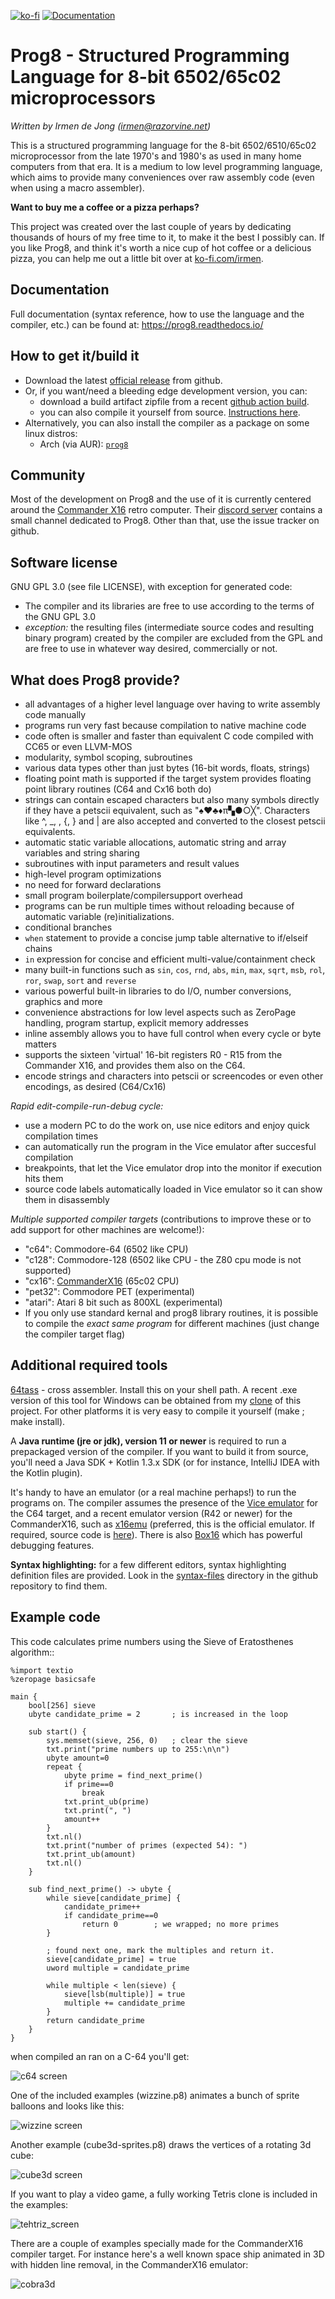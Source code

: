 [![ko-fi](https://ko-fi.com/img/githubbutton_sm.svg)](https://ko-fi.com/H2H6S0FFF)
[![Documentation](https://readthedocs.org/projects/prog8/badge/?version=latest)](https://prog8.readthedocs.io/)

Prog8 - Structured Programming Language for 8-bit 6502/65c02 microprocessors
============================================================================

*Written by Irmen de Jong (irmen@razorvine.net)*

This is a structured programming language for the 8-bit 6502/6510/65c02 microprocessor from the late 1970's and 1980's
as used in many home computers from that era. It is a medium to low level programming language,
which aims to provide many conveniences over raw assembly code (even when using a macro assembler).

**Want to buy me a coffee or a pizza perhaps?**

This project was created over the last couple of years by dedicating thousands of hours of my free time to it, to make it the best I possibly can.
If you like Prog8, and think it's worth a nice cup of hot coffee or a delicious pizza, 
you can help me out a little bit over at [ko-fi.com/irmen](https://ko-fi.com/irmen). 


Documentation
-------------
Full documentation (syntax reference, how to use the language and the compiler, etc.) can be found at:
https://prog8.readthedocs.io/

How to get it/build it
----------------------

- Download the latest [official release](https://github.com/irmen/prog8/releases) from github.
- Or, if you want/need a bleeding edge development version, you can:
  - download a build artifact zipfile from a recent [github action build](https://github.com/irmen/prog8/actions).
  - you can also compile it yourself from source. [Instructions here](https://prog8.readthedocs.io/en/latest/compiling.html).
- Alternatively, you can also install the compiler as a package on some linux distros:
  - Arch (via AUR): [`prog8`](https://aur.archlinux.org/packages/prog8)

Community
---------
Most of the development on Prog8 and the use of it is currently centered around 
the [Commander X16](https://www.commanderx16.com/) retro computer. Their [discord server](https://discord.gg/nS2PqEC) contains a small channel
dedicated to Prog8. Other than that, use the issue tracker on github.


Software license
----------------
GNU GPL 3.0 (see file LICENSE), with exception for generated code:

- The compiler and its libraries are free to use according to the terms of the GNU GPL 3.0
- *exception:* the resulting files (intermediate source codes and resulting binary program) created by the compiler
  are excluded from the GPL and are free to use in whatever way desired, commercially or not.


What does Prog8 provide?
------------------------

- all advantages of a higher level language over having to write assembly code manually
- programs run very fast because compilation to native machine code
- code often is smaller and faster than equivalent C code compiled with CC65 or even LLVM-MOS
- modularity, symbol scoping, subroutines
- various data types other than just bytes (16-bit words, floats, strings)
- floating point math is supported if the target system provides floating point library routines (C64 and Cx16 both do)
- strings can contain escaped characters but also many symbols directly if they have a petscii equivalent, such as "♠♥♣♦π▚●○╳". Characters like ^, _, \, {, } and | are also accepted and converted to the closest petscii equivalents.
- automatic static variable allocations, automatic string and array variables and string sharing
- subroutines with input parameters and result values
- high-level program optimizations
- no need for forward declarations
- small program boilerplate/compilersupport overhead
- programs can be run multiple times without reloading because of automatic variable (re)initializations.
- conditional branches
- ``when`` statement to provide a concise jump table alternative to if/elseif chains
- ``in`` expression for concise and efficient multi-value/containment check 
- many built-in functions such as ``sin``, ``cos``, ``rnd``, ``abs``, ``min``, ``max``, ``sqrt``, ``msb``, ``rol``, ``ror``, ``swap``, ``sort`` and ``reverse``
- various powerful built-in libraries to do I/O, number conversions, graphics and more  
- convenience abstractions for low level aspects such as ZeroPage handling, program startup, explicit memory addresses
- inline assembly allows you to have full control when every cycle or byte matters
- supports the sixteen 'virtual' 16-bit registers R0 - R15 from the Commander X16, and provides them also on the C64.
- encode strings and characters into petscii or screencodes or even other encodings, as desired (C64/Cx16)

*Rapid edit-compile-run-debug cycle:*

- use a modern PC to do the work on, use nice editors and enjoy quick compilation times
- can automatically run the program in the Vice emulator after succesful compilation
- breakpoints, that let the Vice emulator drop into the monitor if execution hits them
- source code labels automatically loaded in Vice emulator so it can show them in disassembly

*Multiple supported compiler targets* (contributions to improve these or to add support for other machines are welcome!):

- "c64": Commodore-64  (6502 like CPU)
- "c128": Commodore-128  (6502 like CPU - the Z80 cpu mode is not supported)
- "cx16": [CommanderX16](https://www.commanderx16.com)  (65c02 CPU)
- "pet32": Commodore PET (experimental)
- "atari": Atari 8 bit such as 800XL (experimental)
- If you only use standard kernal and prog8 library routines, it is possible to compile the *exact same program* for different machines (just change the compiler target flag)



Additional required tools
-------------------------

[64tass](https://sourceforge.net/projects/tass64/) - cross assembler. Install this on your shell path.
A recent .exe version of this tool for Windows can be obtained from my [clone](https://github.com/irmen/64tass/releases) of this project.
For other platforms it is very easy to compile it yourself (make ; make install).

A **Java runtime (jre or jdk), version 11 or newer**  is required to run a prepackaged version of the compiler.
If you want to build it from source, you'll need a Java SDK + Kotlin 1.3.x SDK (or for instance,
IntelliJ IDEA with the Kotlin plugin).

It's handy to have an emulator (or a real machine perhaps!) to run the programs on. The compiler assumes the presence
of the [Vice emulator](http://vice-emu.sourceforge.net/)  for the C64 target,
and a recent emulator version (R42 or newer) for the CommanderX16, such as [x16emu](https://cx16forum.com/forum/viewforum.php?f=30) 
(preferred, this is the official emulator. If required, source code is [here](https://github.com/X16Community/x16-emulator/)).
There is also [Box16](https://github.com/indigodarkwolf/box16) which has powerful debugging features.

**Syntax highlighting:** for a few different editors, syntax highlighting definition files are provided.
Look in the [syntax-files](https://github.com/irmen/prog8/tree/master/syntax-files) directory in the github repository to find them.


Example code
------------

This code calculates prime numbers using the Sieve of Eratosthenes algorithm::

    %import textio
    %zeropage basicsafe

    main {
        bool[256] sieve
        ubyte candidate_prime = 2       ; is increased in the loop
    
        sub start() {
            sys.memset(sieve, 256, 0)   ; clear the sieve
            txt.print("prime numbers up to 255:\n\n")
            ubyte amount=0
            repeat {
                ubyte prime = find_next_prime()
                if prime==0
                    break
                txt.print_ub(prime)
                txt.print(", ")
                amount++
            }
            txt.nl()
            txt.print("number of primes (expected 54): ")
            txt.print_ub(amount)
            txt.nl()
        }
    
        sub find_next_prime() -> ubyte {
            while sieve[candidate_prime] {
                candidate_prime++
                if candidate_prime==0
                    return 0        ; we wrapped; no more primes
            }
    
            ; found next one, mark the multiples and return it.
            sieve[candidate_prime] = true
            uword multiple = candidate_prime
    
            while multiple < len(sieve) {
                sieve[lsb(multiple)] = true
                multiple += candidate_prime
            }
            return candidate_prime
        }
    }

when compiled an ran on a C-64 you'll get:

![c64 screen](docs/source/_static/primes_example.png)

One of the included examples (wizzine.p8) animates a bunch of sprite balloons and looks like this:

![wizzine screen](docs/source/_static/wizzine.png)

Another example (cube3d-sprites.p8) draws the vertices of a rotating 3d cube:

![cube3d screen](docs/source/_static/cube3d.png)

If you want to play a video game, a fully working Tetris clone is included in the examples:

![tehtriz_screen](docs/source/_static/tehtriz.png)

There are a couple of examples specially made for the CommanderX16 compiler target.
For instance here's a well known space ship animated in 3D with hidden line removal,
in the CommanderX16 emulator:

![cobra3d](docs/source/_static/cobra3d.png)
